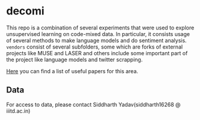 # decomi

This repo is a combination of several experiments that were used to explore unsupervised learning on code-mixed data.
In particular, it consists usage of several methods to make language models and do sentiment analysis. 
`vendors` consist of several subfolders, some which are forks of external projects like MUSE and LASER and others include some important part of the project like language models and twitter scrapping.

[Here](https://github.com/sedflix/decomi/wiki/Papers) you can find a list of useful papers for this area.


## Data

For access to data, please contact Siddharth Yadav(siddharth16268 @ iiitd.ac.in)

